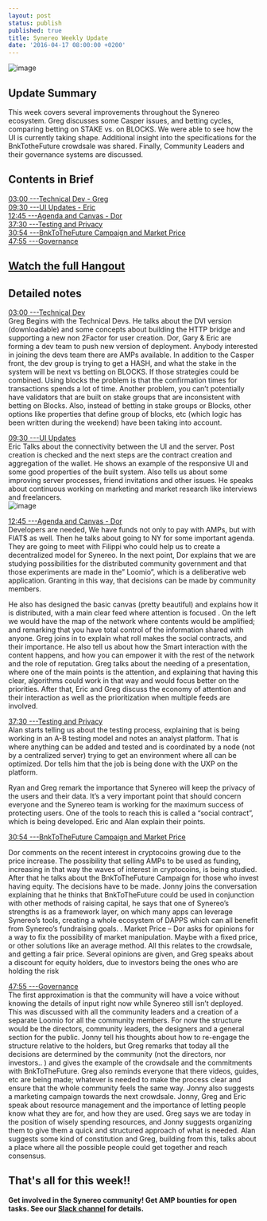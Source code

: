 ```yaml
---
layout: post
status: publish
published: true
title: Synereo Weekly Update
date: '2016-04-17 08:00:00 +0200'
---
```


![image](http://imgur.com/Zn4TQPG)<br> 

## Update Summary

This week covers several improvements throughout the Synereo ecosystem. Greg discusses some Casper issues, and betting cycles, comparing betting on STAKE vs. on BLOCKS. We were able to see how the UI is currently taking shape. Additional insight into the specifications for the BnkTotheFuture crowdsale was shared. Finally, Community Leaders and their governance systems are discussed.

## Contents in Brief
[03:00 ---Technical Dev - Greg](https://youtu.be/fsQc_8Bn2vo?t=3m1s)<BR>
[09:30 ---UI Updates - Eric](https://youtu.be/fsQc_8Bn2vo?t=9m30s)<BR>
[12:45 ---Agenda and Canvas - Dor](https://youtu.be/fsQc_8Bn2vo?t=12m45s)<BR>
[37:30 ---Testing and Privacy](https://youtu.be/fsQc_8Bn2vo?t=37m30s)<BR>
[30:54 ---BnkToTheFuture Campaign and Market Price](https://youtu.be/fsQc_8Bn2vo?t=30m54s)<BR>
[47:55 ---Governance](https://youtu.be/fsQc_8Bn2vo?t=47m55s)<BR>

## [Watch the full Hangout](https://www.youtube.com/watch?v=fsQc_8Bn2vo)

## Detailed notes

[03:00 ---Technical Dev](https://youtu.be/fsQc_8Bn2vo?t=3m1s) <br>
Greg Begins with the Technical Devs. He talks about the DVI version (downloadable) and some concepts about building the HTTP bridge and supporting a new non 2Factor for user creation. Dor, Gary & Eric are forming a dev team to push new version of deployment. Anybody interested in joining the devs team there are AMPs available. In addition to the Casper front, the dev group is trying to get a HASH, and what the stake in the system will be next vs betting on BLOCKS. If those strategies could be combined. Using blocks the problem is that the confirmation times for transactions spends a lot of time. Another problem, you can’t potentially have validators that are built on stake groups that are inconsistent with betting on Blocks. Also, instead of betting in stake groups or Blocks, other options like properties that define group of blocks, etc (which logic has been written during the weekend) have been taking into account.


[09:30 ---UI Updates](https://youtu.be/fsQc_8Bn2vo?t=9m30s) <br>
Eric Talks about the connectivity between the UI and the server. Post creation is checked and the next steps are the contract creation and aggregation of the wallet. He shows an example of the responsive UI and some good properties of the built system.  Also tells us about some improving server processes, friend invitations and other issues. He speaks  about continuous working on marketing and market research like interviews and freelancers.
<br>![image](http://imgur.com/h0CAazW)<br>

[12:45 ---Agenda and Canvas - Dor](https://youtu.be/fsQc_8Bn2vo?t=12m45s) <br>
Developers are needed, We have funds not only to pay with AMPs, but with FIAT$ as well. Then he talks about going to NY for some important agenda. They are going to meet with Filippi who could help us to create a decentralized model for Synereo. In the next point, Dor explains that we are studying possibilities for the distributed community government and that those experiments are made in the” Loomio”, which is a deliberative web application. Granting in this way, that decisions can be made by community members.

He also has designed the basic canvas (pretty beautiful) and explains how it is distributed, with a main clear feed where attention is focused . On the left we would have the map of the network where contents would be amplified; and remarking that you have total control of the information shared with anyone.  Greg joins in to explain what roll makes the social contracts, and their importance.  He also tell us about how the Smart interaction with the content happens, and how you can empower it with the rest of the network and the role of reputation. Greg talks about the needing of a presentation, where one of the main points is the attention, and explaining that having this clear, algorithms could work in that way and would focus better on the priorities. After that, Eric and Greg discuss the economy of attention and their interaction as well as the prioritization  when multiple feeds are involved.

[37:30 ---Testing and Privacy](https://youtu.be/fsQc_8Bn2vo?t=37m30s) <br>
Alan starts telling us about the testing process, explaining that is being working in an A-B testing model and notes an analyst platform. That is where anything can be added and tested and is coordinated by a node (not by a centralized server) trying to get an environment where all can be optimized. Dor tells him that the job is being done with the UXP on the platform.

Ryan and Greg remark the importance that Synereo will keep the privacy of the users and their data. It’s a very important point that should concern everyone and the Synereo team is working for the maximum success of protecting users. One of the tools to reach this is called a “social contract”, which is being developed. Eric and Alan explain their points.

[30:54 ---BnkToTheFuture Campaign and Market Price](https://youtu.be/fsQc_8Bn2vo?t=30m54s) <br>

Dor comments on the recent interest in cryptocoins growing due to the price increase. The possibility that selling AMPs to be used as funding, increasing in that way the waves of interest in cryptocoins, is being studied. After that he talks about the BnkToTheFuture Campaign for those who invest having equity. The decisions have to be made. 
Jonny joins the conversation explaining that he thinks that BnkToTheFuture could be used in conjunction with other methods of raising capital, he says that one of Synereo’s strengths is as a framework layer, on which many apps can leverage Synereo’s tools,  creating a whole ecosystem of DAPPS which can all benefit from Synereo’s fundraising goals.
.
Market Price –
Dor asks for opinions for a way to fix the possibility of market manipulation. Maybe with a fixed price, or other solutions like an average method. All this relates to the crowdsale, and getting a fair price. Several opinions are given, and Greg speaks about a discount for equity holders,  due to investors being the ones who are holding the risk

[47:55 ---Governance](https://youtu.be/fsQc_8Bn2vo?t=47m55s) <br>
The first approximation is that the community will have a voice without knowing the details of input right now while Synereo still isn’t deployed. This was discussed with all the community leaders and a creation of a separate Loomio for all the community members.  For now the structure would be the directors, community leaders, the designers and a general section for the public. Jonny tell his thoughts about how to re-engage the structure relative to the holders, but Greg remarks that today all the decisions are determined by the community (not the directors, nor investors.. ) and gives the example of the crowdsale and the commitments with BnkToTheFuture. Greg also reminds everyone that there videos, guides, etc are being made; whatever is needed to make the process clear and ensure that the whole community feels the same way. Jonny also suggests a marketing campaign towards the next crowdsale. Jonny, Greg and Eric speak about resource management and the importance of letting people know what they are for, and how they are used. Greg says we are today in the position of wisely spending  resources, and Jonny suggests organizing them to give them a quick and structured  approach of what is needed. Alan suggests some kind of constitution and Greg, building from this, talks about a place where all the possible people could get together and reach consensus. 


## That's all for this week!!

**Get involved in the Synereo community! Get AMP bounties for open tasks. See our [Slack channel](http://slack.synereo.com/) for details.**
